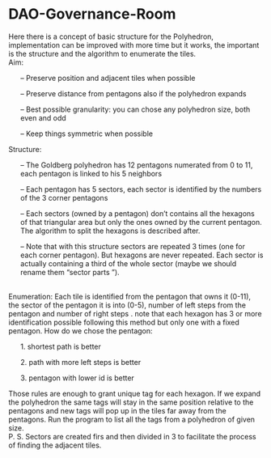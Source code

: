 # DAO-Governance-Room
Here there is a concept of basic structure for the Polyhedron, implementation can be improved with more time but it works, the important is the structure and the algorithm to enumerate the tiles.
<br>Aim:
<ul> –	Preserve position and adjacent tiles when possible</ul>
<ul> –	Preserve distance from pentagons also if the polyhedron expands</ul>
<ul> –	Best possible granularity: you can chose any polyhedron size, both even and odd</ul>
  <ul> –	Keep things symmetric when possible</ul>
Structure:
<ul>–	The Goldberg polyhedron has 12 pentagons numerated from 0 to 11, each pentagon is linked to his 5 neighbors</ul>
<ul>–	Each pentagon has 5 sectors, each sector is identified by the numbers of the 3 corner pentagons</ul>
<ul>–	Each sectors (owned by a pentagon) don’t contains all the hexagons of that triangular area but only the ones owned by the current pentagon. The algorithm to split the hexagons is described after.</ul>
<ul>–	Note that with this structure sectors are repeated 3 times (one for each corner pentagon). But hexagons are never repeated. Each sector is actually containing a third of the whole sector (maybe we should rename them “sector parts ”).</ul>
<br>Enumeration:
Each tile is identified from the pentagon that owns it (0-11), the sector of the pentagon it is into (0-5), number of left steps from the pentagon and number of right steps .
note that each hexagon has 3 or more identification possible following this method but only one with a fixed pentagon.
How do we chose the pentagon:
<ul>1.	shortest path is better</ul>
<ul>2.	path with more left steps is better</ul>
<ul>3.	pentagon with lower id is better</ul>
Those rules are enough to grant unique tag for each hexagon. If we expand the polyhedron the same tags will stay in the same position relative to the pentagons and new tags will pop up in the tiles far away from the pentagons.
Run the program to list all the tags from a polyhedron of given size.
<br>P. S. Sectors are created firs and then divided in 3 to facilitate the process of finding the adjacent tiles.
